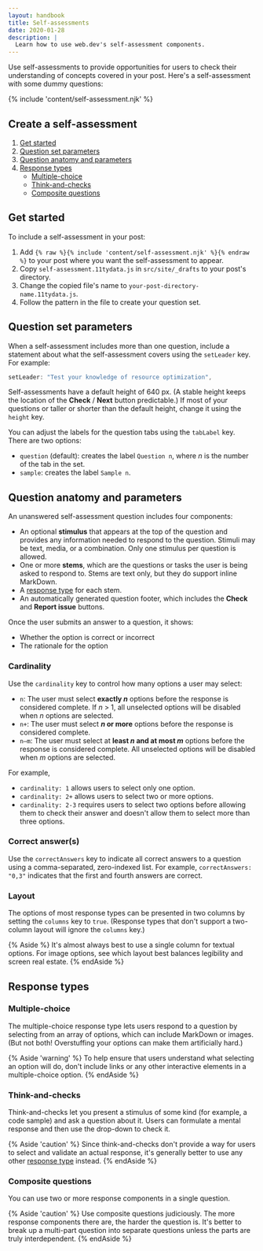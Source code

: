 ```yaml
---
layout: handbook
title: Self-assessments
date: 2020-01-28
description: |
  Learn how to use web.dev's self-assessment components.
---
```


Use self-assessments to provide opportunities for users
to check their understanding of concepts covered in your post.
Here's a self-assessment with some dummy questions:

{% include 'content/self-assessment.njk' %}

## Create a self-assessment

1. [Get started](#get-started)
1. [Question set parameters](#question-set-parameters)
1. [Question anatomy and parameters](#question-anatomy-and-parameters)
1. [Response types](#response-types)
    - [Multiple-choice](#multiple-choice)
    - [Think-and-checks](#think-and-checks)
    - [Composite questions](#composite-questions)

## Get started

To include a self-assessment in your post:
1. Add `{% raw %}{% include 'content/self-assessment.njk' %}{% endraw %}`
   to your post where you want the self-assessment to appear.
1. Copy `self-assessment.11tydata.js` in `src/site/_drafts`
   to your post's directory.
1. Change the copied file's name to `your-post-directory-name.11tydata.js`.
1. Follow the pattern in the file to create your question set.

## Question set parameters

When a self-assessment includes more than one question,
include a statement about what the self-assessment covers
using the `setLeader` key. For example:

```js
setLeader: "Test your knowledge of resource optimization",
```

Self-assessments have a default height of 640&nbsp;px.
(A stable height keeps the location of the **Check** / **Next** button predictable.)
If most of your questions or taller or shorter than the default height,
change it using the `height` key.

You can adjust the labels for the question tabs using the `tabLabel` key.
There are two options:
- `question` (default): creates the label `Question n`,
  where _n_ is the number of the tab in the set.
- `sample`: creates the label `Sample n`.

## Question anatomy and parameters
An unanswered self-assessment question includes four components:
- An optional **stimulus** that appears at the top of the question
  and provides any information needed to respond to the question.
  Stimuli may be text, media, or a combination.
  Only one stimulus per question is allowed.
- One or more **stems**, which are the questions or tasks
  the user is being asked to respond to.
  Stems are text only, but they do support inline MarkDown.
- A [response type](#response-types) for each stem.
- An automatically generated question footer,
  which includes the **Check** and **Report issue** buttons.

Once the user submits an answer to a question,
it shows:
- Whether the option is correct or incorrect
- The rationale for the option

### Cardinality

Use the `cardinality` key to control how many options a user may select:
- `n`: The user must select **exactly _n_** options
  before the response is considered complete.
  If _n_&nbsp;>&nbsp;1, all unselected options will be disabled
  when _n_ options are selected.
- `n+`: The user must select **_n_ or more** options
  before the response is considered complete.
- `n–m`: The user must select at **least _n_ and at most _m_** options
  before the response is considered complete.
  All unselected options will be disabled when _m_ options are selected.

For example,
- `cardinality: 1` allows users to select only one option.
- `cardinality: 2+` allows users to select two or more options.
- `cardinality: 2-3` requires users to select two options
  before allowing them to check their answer
  and doesn't allow them to select more than three options.

### Correct answer(s)

Use the `correctAnswers` key to indicate all correct answers to a question
using a comma-separated, zero-indexed list.
For example, `correctAnswers: "0,3"` indicates
that the first and fourth answers are correct.

### Layout

The options of most response types can be presented in two columns
by setting the `columns` key to `true`.
(Response types that don't support a two-column layout
will ignore the `columns` key.)

{% Aside %}
It's almost always best to use a single column for textual options.
For image options,
see which layout best balances legibility and screen real estate.
{% endAside %}

## Response types

### Multiple-choice
The multiple-choice response type lets users respond to a question
by selecting from an array of options,
which can include MarkDown or images.
(But not both! Overstuffing your options can make them artificially hard.)

{% Aside 'warning' %}
To help ensure that users understand what selecting an option will do,
don't include links or any other interactive elements in a multiple-choice option.
{% endAside %}

### Think-and-checks
Think-and-checks let you present a stimulus of some kind
(for example, a code sample) and ask a question about it.
Users can formulate a mental response
and then use the drop-down to check it.

{% Aside 'caution' %}
Since think-and-checks don't provide a way for users to select
and validate an actual response,
it's generally better to use any other [response type](#response-types) instead.
{% endAside %}

### Composite questions
You can use two or more response components in a single question.
<!-- TODO: Explain how to do that -->

{% Aside 'caution' %}
Use composite questions judiciously.
The more response components there are, the harder the question is.
It's better to break up a multi-part question into separate questions
unless the parts are truly interdependent.
{% endAside %}
